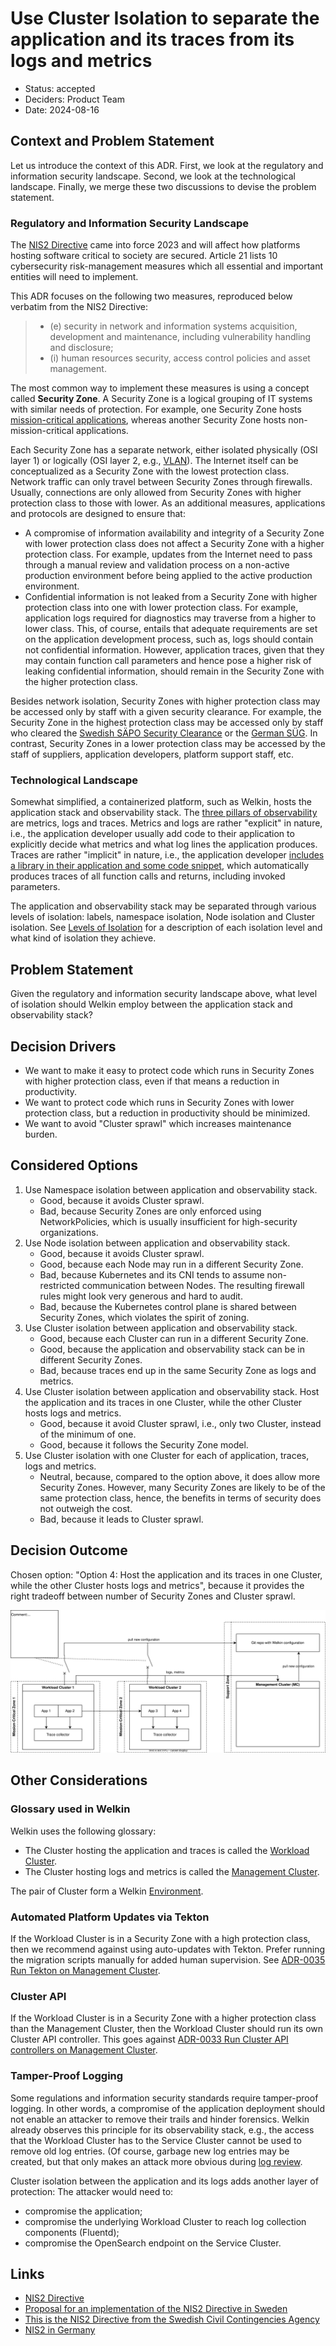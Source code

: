 # Use Cluster Isolation to separate the application and its traces from its logs and metrics

- Status: accepted
- Deciders: Product Team
- Date: 2024-08-16

## Context and Problem Statement

Let us introduce the context of this ADR.
First, we look at the regulatory and information security landscape.
Second, we look at the technological landscape.
Finally, we merge these two discussions to devise the problem statement.

### Regulatory and Information Security Landscape

The [NIS2 Directive](https://digital-strategy.ec.europa.eu/en/policies/nis2-directive) came into force 2023 and will affect how platforms hosting software critical to society are secured.
Article 21 lists 10 cybersecurity risk-management measures which all essential and important entities will need to implement.

This ADR focuses on the following two measures, reproduced below verbatim from the NIS2 Directive:

> - (e) security in network and information systems acquisition, development and maintenance, including vulnerability handling and disclosure;
> - (i) human resources security, access control policies and asset management.

The most common way to implement these measures is using a concept called **Security Zone**.
A Security Zone is a logical grouping of IT systems with similar needs of protection.
For example, one Security Zone hosts [mission-critical applications](https://en.wikipedia.org/wiki/Mission_critical), whereas another Security Zone hosts non-mission-critical applications.

Each Security Zone has a separate network, either isolated physically (OSI layer 1) or logically (OSI layer 2, e.g., [VLAN](https://en.wikipedia.org/wiki/VLAN)).
The Internet itself can be conceptualized as a Security Zone with the lowest protection class.
Network traffic can only travel between Security Zones through firewalls.
Usually, connections are only allowed from Security Zones with higher protection class to those with lower.
As an additional measures, applications and protocols are designed to ensure that:

- A compromise of information availability and integrity of a Security Zone with lower protection class does not affect a Security Zone with a higher protection class.
For example, updates from the Internet need to pass through a manual review and validation process on a non-active production environment before being applied to the active production environment.
- Confidential information is not leaked from a Security Zone with higher protection class into one with lower protection class.
For example, application logs required for diagnostics may traverse from a higher to lower class. This, of course, entails that adequate requirements are set on the application development process, such as, logs should contain not confidential information.
However, application traces, given that they may contain function call parameters and hence pose a higher risk of leaking confidential information, should remain in the Security Zone with the higher protection class.

Besides network isolation, Security Zones with higher protection class may be accessed only by staff with a given security clearance.
For example, the Security Zone in the highest protection class may be accessed only by staff who cleared the [Swedish SÄPO Security Clearance](https://sakerhetspolisen.se/ovriga-sidor/other-languages/english-engelska/what-we-do/protective-security.html) or the [German SÜG](https://de.wikipedia.org/wiki/Sicherheits%C3%BCberpr%C3%BCfungsgesetz).
In contrast, Security Zones in a lower protection class may be accessed by the staff of suppliers, application developers, platform support staff, etc.

### Technological Landscape

Somewhat simplified, a containerized platform, such as Welkin, hosts the application stack and observability stack.
The [three pillars of observability](https://www.oreilly.com/library/view/distributed-systems-observability/9781492033431/ch04.html) are metrics, logs and traces.
Metrics and logs are rather "explicit" in nature, i.e., the application developer usually add code to their application to explicitly decide what metrics and what log lines the application produces.
Traces are rather "implicit" in nature, i.e., the application developer [includes a library in their application and some code snippet](https://opentelemetry.io/docs/zero-code/python/example/), which automatically produces traces of all function calls and returns, including invoked parameters.

The application and observability stack may be separated through various levels of isolation: labels, namespace isolation, Node isolation and Cluster isolation.
See [Levels of Isolation](../user-guide/how-many-environments.md#levels-of-isolation) for a description of each isolation level and what kind of isolation they achieve.

## Problem Statement

Given the regulatory and information security landscape above, what level of isolation should Welkin employ between the application stack and observability stack?

## Decision Drivers

- We want to make it easy to protect code which runs in Security Zones with higher protection class, even if that means a reduction in productivity.
- We want to protect code which runs in Security Zones with lower protection class, but a reduction in productivity should be minimized.
- We want to avoid "Cluster sprawl" which increases maintenance burden.

## Considered Options

1. Use Namespace isolation between application and observability stack.
    - Good, because it avoids Cluster sprawl.
    - Bad, because Security Zones are only enforced using NetworkPolicies, which is usually insufficient for high-security organizations.
1. Use Node isolation between application and observability stack.
    - Good, because it avoids Cluster sprawl.
    - Good, because each Node may run in a different Security Zone.
    - Bad, because Kubernetes and its CNI tends to assume non-restricted communication between Nodes. The resulting firewall rules might look very generous and hard to audit.
    - Bad, because the Kubernetes control plane is shared between Security Zones, which violates the spirit of zoning.
1. Use Cluster isolation between application and observability stack.
    - Good, because each Cluster can run in a different Security Zone.
    - Good, because the application and observability stack can be in different Security Zones.
    - Bad, because traces end up in the same Security Zone as logs and metrics.
1. Use Cluster isolation between application and observability stack. Host the application and its traces in one Cluster, while the other Cluster hosts logs and metrics.
    - Good, because it avoid Cluster sprawl, i.e., only two Cluster, instead of the minimum of one.
    - Good, because it follows the Security Zone model.
1. Use Cluster isolation with one Cluster for each of application, traces, logs and metrics.
    - Neutral, because, compared to the option above, it does allow more Security Zones. However, many Security Zones are likely to be of the same protection class, hence, the benefits in terms of security does not outweigh the cost.
    - Bad, because it leads to Cluster sprawl.

## Decision Outcome

Chosen option: "Option 4: Host the application and its traces in one Cluster, while the other Cluster hosts logs and metrics", because it provides the right tradeoff between number of Security Zones and Cluster sprawl.

![Illustration of Option 4](img/0050-use-cluster-isolation.drawio.svg)

## Other Considerations

### Glossary used in Welkin

Welkin uses the following glossary:

- The Cluster hosting the application and traces is called the [Workload Cluster](../glossary.md#workload-cluster).
- The Cluster hosting logs and metrics is called the [Management Cluster](../glossary.md#management-cluster).

The pair of Cluster form a Welkin [Environment](../glossary.md#environment).

### Automated Platform Updates via Tekton

If the Workload Cluster is in a Security Zone with a high protection class, then we recommend against using auto-updates with Tekton.
Prefer running the migration scripts manually for added human supervision.
See [ADR-0035 Run Tekton on Management Cluster](0035-run-tekton-on-service-cluster.md).

### Cluster API

If the Workload Cluster is in a Security Zone with a higher protection class than the Management Cluster, then the Workload Cluster should run its own Cluster API controller.
This goes against [ADR-0033 Run Cluster API controllers on Management Cluster](0033-run-cluster-api-controllers-on-service-cluster.md).

### Tamper-Proof Logging

Some regulations and information security standards require tamper-proof logging.
In other words, a compromise of the application deployment should not enable an attacker to remove their trails and hinder forensics.
Welkin already observes this principle for its observability stack, e.g., the access that the Workload Cluster has to the Service Cluster cannot be used to remove old log entries.
(Of course, garbage new log entries may be created, but that only makes an attack more obvious during [log review](../ciso-guide/log-review.md).

Cluster isolation between the application and its logs adds another layer of protection:
The attacker would need to:

- compromise the application;
- compromise the underlying Workload Cluster to reach log collection components (Fluentd);
- compromise the OpenSearch endpoint on the Service Cluster.

## Links

- [NIS2 Directive](https://digital-strategy.ec.europa.eu/en/policies/nis2-directive)
- [Proposal for an implementation of the NIS2 Directive in Sweden](https://www.regeringen.se/contentassets/1e56bf5cad214fc78eb80d91c11cccb6/nya-regler-om-cybersakerhet-sou-202418.pdf)
- [This is the NIS2 Directive from the Swedish Civil Contingencies Agency](https://www.msb.se/sv/amnesomraden/informationssakerhet-cybersakerhet-och-sakra-kommunikationer/krav-och-regler-inom-informationssakerhet-och-cybersakerhet/nis-direktivet/det-har-ar-nis2-direktivet/)
- [NIS2 in Germany](https://www.openkritis.de/eu/eu-nis-2-germany.html)

